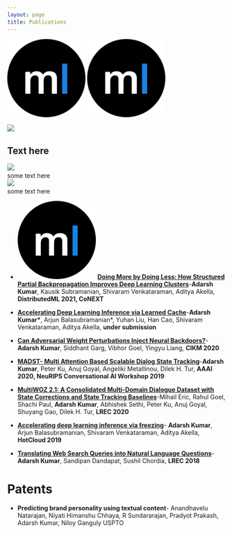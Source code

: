 ```yaml
---
layout: page
title: Publications
---
```

<!-- # Publications -->

<!-- <p align="center"">
   <img src="https://imgs.xkcd.com/comics/further_research_is_needed.png" width="100%" />
</p>
![image-title-here](https://imgs.xkcd.com/comics/further_research_is_needed.png){:class="img-responsive"} -->

![mobilelab's favicon](favicon.png "mobilelab's favicon title")
![mobilelab's favicon](/favicon.png "mobilelab's favicon title")

<div class="image-txt-container">
  <img src="https://images4.alphacoders.com/206/thumb-350-20658.jpg">
  <h2>
    Text here
  </h2>
</div>

<div class="clearfix float-my-children">
   <img src="//upload.wikimedia.org/wikipedia/commons/thumb/6/6e/Balzac.jpg/220px-Balzac.jpg" width=100>
   <div>some text here</div>
</div>

<div class="clearfix float-my-children">
   <img src="//upload.wikimedia.org/wikipedia/commons/f/fa/Honor%C3%A9_de_Balzac_(Stories_By_Foreign_Authors).png" width=100>
   <div>some text here</div>
</div>

* ![pic](favicon.png "favicon_title") [**Doing More by Doing Less: How Structured Partial Backpropagation Improves Deep Learning Clusters**](https://dl.acm.org/doi/10.1145/3488659.3493778)-**Adarsh Kumar**, Kausik Subramanian, Shivaram Venkataraman, Aditya Akella, **DistributedML 2021, CoNEXT**

* [**Accelerating Deep Learning Inference via Learned Cache**](https://arxiv.org/pdf/2101.07344)-**Adarsh Kumar\***, Arjun Balasubramanian*, Yuhan Liu, Han Cao, Shivaram Venkataraman, Aditya Akella, **under submission**

* [**Can Adversarial Weight Perturbations Inject Neural Backdoors?**](https://arxiv.org/pdf/2008.01761.pdf)-**Adarsh Kumar**, Siddhant Garg, Vibhor Goel, Yingyu Liang, **CIKM 2020** 

* [**MADST- Multi Attention Based Scalable Dialog State Tracking**](https://arxiv.org/pdf/2002.08898)-**Adarsh Kumar**, Peter Ku, Anuj Goyal, Angeliki Metallinou, Dilek H. Tur, **AAAI 2020, NeuRIPS Conversational AI Workshop 2019**

* [**MultiWOZ 2.1: A Consolidated Multi-Domain Dialogue Dataset with State Corrections and State Tracking Baselines**](https://arxiv.org/abs/1907.01669)-Mihail Eric, Rahul Goel, Shachi Paul, **Adarsh Kumar**, Abhishek Sethi, Peter Ku, Anuj Goyal, Shuyang Gao, Dilek H. Tur, **LREC 2020**

* [**Accelerating deep learning inference via freezing**](https://www.usenix.org/system/files/hotcloud19-paper-kumar.pdf)- **Adarsh Kumar**, Arjun Balasubramanian, Shivaram Venkataraman, Aditya Akella, **HotCloud 2019**

* [**Translating Web Search Queries into Natural Language Questions**](https://arxiv.org/pdf/2002.02631.pdf)- **Adarsh Kumar**, Sandipan Dandapat, Sushil Chordia, **LREC 2018**


# Patents

* **Predicting brand personality using textual content**- Anandhavelu Natarajan, Niyati Himanshu Chhaya, R Sundararajan, Pradyot Prakash, Adarsh Kumar, Niloy Ganguly USPTO
